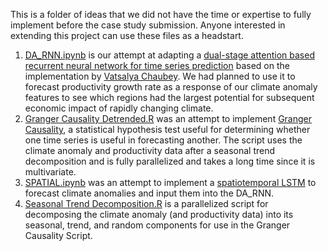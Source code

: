 This is a folder of ideas that we did not have the time or expertise to fully implement before the case study submission. Anyone interested in extending this project can use these files as a headstart.

1.  [DA_RNN.ipynb](https://github.com/awosoga/ssc2023/blob/4afe31c66eefefd91e665ae7dfc2022a73510ed6/Unfinished/DA_RNN.ipynb) is our attempt at adapting a [dual-stage attention based recurrent neural network for time series prediction](https://arxiv.org/abs/1704.02971) based on the implementation by [Vatsalya Chaubey](https://github.com/vatch123/DA_RNN). We had planned to use it to forecast productivity growth rate as a response of our climate anomaly features to see which regions had the largest potential for subsequent economic impact of rapidly changing climate.
2.  [Granger Causality Detrended.R](https://github.com/awosoga/ssc2023/blob/4afe31c66eefefd91e665ae7dfc2022a73510ed6/Unfinished/Granger%20Causality%20Detrended.R) was an attempt to implement [Granger Causality](https://en.wikipedia.org/wiki/Granger_causality), a statistical hypothesis test useful for determining whether one time series is useful in forecasting another. The script uses the climate anomaly and productivity data after a seasonal trend decomposition and is fully parallelized and takes a long time since it is multivariate.
3.  [SPATIAL.ipynb](https://github.com/awosoga/ssc2023/blob/03219c8ed7a2a321263e3374f89c2edd6df443ac/Unfinished/SPATIAL.ipynb) was an attempt to implement a [spatiotemporal LSTM](https://github.com/IBM/spatial-lstm) to forecast climate anomalies and input them into the DA_RNN.
4.  [Seasonal Trend Decomposition.R](https://github.com/awosoga/ssc2023/blob/7d0044266574ae007c5b566e0b57252a9ee1105f/Unfinished/Seasonal%20Trend%20Decomposition.R) is a parallelized script for decomposing the climate anomaly (and productivity data) into its seasonal, trend, and random components for use in the Granger Causality Script.
